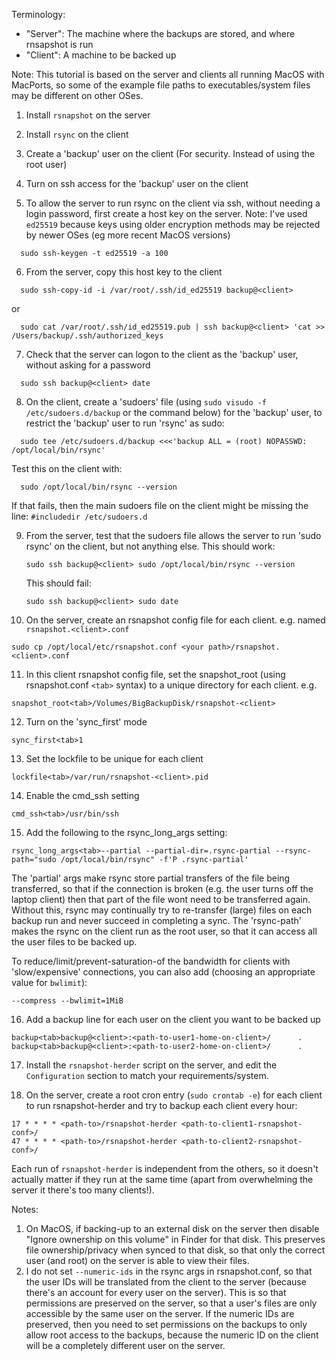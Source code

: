 Terminology:
* "Server": The machine where the backups are stored, and where rnsapshot is run
* "Client": A machine to be backed up

Note: This tutorial is based on the server and clients all running MacOS with MacPorts, so some of the example file paths to executables/system files may be different on other OSes. 

1) Install `rsnapshot` on the server

2) Install `rsync` on the client

3) Create a 'backup' user on the client (For security. Instead of using the root user)

4) Turn on ssh access for the 'backup' user on the client

5) To allow the server to run rsync on the client via ssh, without needing a login password, first create a host key on the server.
   Note: I've used `ed25519` because keys using older encryption methods may be rejected by newer OSes (eg more recent MacOS versions)
```
  sudo ssh-keygen -t ed25519 -a 100
```

6) From the server, copy this host key to the client
```
  sudo ssh-copy-id -i /var/root/.ssh/id_ed25519 backup@<client>
```
  or
```
  sudo cat /var/root/.ssh/id_ed25519.pub | ssh backup@<client> 'cat >> /Users/backup/.ssh/authorized_keys
```

7) Check that the server can logon to the client as the 'backup' user, without asking for a password
```
  sudo ssh backup@<client> date
```

8) On the client, create a 'sudoers' file (using `sudo visudo -f /etc/sudoers.d/backup` or the command below) for the 'backup' user, to restrict the 'backup' user to run 'rsync' as sudo:
```
  sudo tee /etc/sudoers.d/backup <<<'backup ALL = (root) NOPASSWD: /opt/local/bin/rsync'
```
  Test this on the client with:
```
  sudo /opt/local/bin/rsync --version
```
  If that fails, then the main sudoers file on the client might be missing the line: `#includedir /etc/sudoers.d`

9) From the server, test that the sudoers file allows the server to run 'sudo rsync' on the client, but not anything else.
   This should work:
    ```
    sudo ssh backup@<client> sudo /opt/local/bin/rsync --version
    ```
    This should fail:
    ```
    sudo ssh backup@<client> sudo date
    ```

10) On the server, create an rsnapshot config file for each client. e.g. named `rsnapshot.<client>.conf`
```
sudo cp /opt/local/etc/rsnapshot.conf <your path>/rsnapshot.<client>.conf
```

11) In this client rsnapshot config file, set the snapshot_root (using rsnapshot.conf `<tab>` syntax) to a unique directory for each client. e.g.
```
snapshot_root<tab>/Volumes/BigBackupDisk/rsnapshot-<client>
```

12) Turn on the 'sync_first' mode
```
sync_first<tab>1
```

13) Set the lockfile to be unique for each client
```
lockfile<tab>/var/run/rsnapshot-<client>.pid
```
14) Enable the cmd_ssh setting
```
cmd_ssh<tab>/usr/bin/ssh
```

15) Add the following to the rsync_long_args setting:
```
rsync_long_args<tab>--partial --partial-dir=.rsync-partial --rsync-path="sudo /opt/local/bin/rsync" -f'P .rsync-partial' 
```
The 'partial' args make rsync store partial transfers of the file being transferred, so that if the connection is broken (e.g. the user turns off the laptop client) then that part of the file wont need to be transferred again. Without this, rsync may continually try to re-transfer (large) files on each backup run and never succeed in completing a sync.
	The 'rsync-path' makes the rsync on the client run as the root user, so that it can access all the user files to be backed up.

To reduce/limit/prevent-saturation-of the bandwidth for clients with 'slow/expensive' connections, you can also add (choosing an appropriate value for `bwlimit`):
```
--compress --bwlimit=1MiB
```

16) Add a backup line for each user on the client you want to be backed up
```
backup<tab>backup@<client>:<path-to-user1-home-on-client>/      .
backup<tab>backup@<client>:<path-to-user2-home-on-client>/      .
```

17) Install the `rsnapshot-herder` script on the server, and edit the `Configuration` section to match your requirements/system.

18) On the server, create a root cron entry  (`sudo crontab -e`) for each client to run rsnapshot-herder and try to backup each client every hour:
```
17 * * * * <path-to>/rsnapshot-herder <path-to-client1-rsnapshot-conf>/
47 * * * * <path-to>/rsnapshot-herder <path-to-client2-rsnapshot-conf>/
```
Each run of `rsnapshot-herder` is independent from the others, so it doesn't actually matter if they run at the same time (apart from overwhelming the server it there's too many clients!).

Notes:
1) On MacOS, if backing-up to an external disk on the server then disable "Ignore ownership on this volume" in Finder for that disk. This preserves file ownership/privacy when synced to that disk, so that only the correct user (and root) on the server is able to view their files.
2) I do not set `--numeric-ids` in the rsync args in rsnapshot.conf, so that the user IDs will be translated from the client to the server (because there's an account for every user on the server). This is so that permissions are preserved on the server, so that a user's files are only accessible by the same user on the server.
If the numeric IDs are preserved, then you need to set permissions on the backups to only allow root access to the backups, because the numeric ID on the client will be a completely different user on the server.
